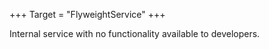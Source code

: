 +++
Target = "FlyweightService"
+++

Internal service with no functionality available to developers.